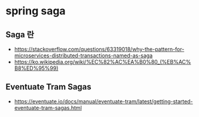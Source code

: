 # spring saga

## Saga 란 

- https://stackoverflow.com/questions/63319018/why-the-pattern-for-microservices-distributed-transactions-named-as-saga
- https://ko.wikipedia.org/wiki/%EC%82%AC%EA%B0%80_(%EB%AC%B8%ED%95%99)

## Eventuate Tram Sagas

- https://eventuate.io/docs/manual/eventuate-tram/latest/getting-started-eventuate-tram-sagas.html